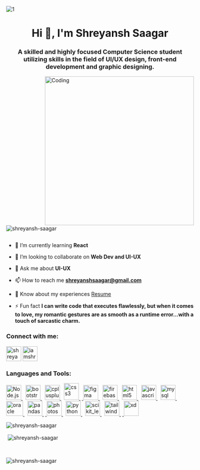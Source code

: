 ![1](https://github.com/Shreyansh-saagar/Shreyansh-saagar/assets/92909979/097bfb9e-3310-4655-aa0a-2a431b3b38d0)
<h1 align="center">Hi 👋, I'm Shreyansh Saagar</h1>
<h3 align="center">A skilled and highly focused Computer Science student utilizing skills in the field of UI/UX design, front-end development and graphic designing.</h3>
<img align="right" alt="Coding" width="400" src="https://media.tenor.com/2uyENRmiUt0AAAAC/coding.gif">

<p align="left"> <img src="https://komarev.com/ghpvc/?username=shreyansh-saagar&label=Profile%20views&color=0e75b6&style=flat" alt="shreyansh-saagar" /> </p>

<p align="left"> <a href="https://twitter.com/" target="blank"><img src="https://img.shields.io/twitter/follow/?logo=twitter&style=for-the-badge" alt="" /></a> </p>

- 🌱 I’m currently learning **React**

- 👯 I’m looking to collaborate on **Web Dev and UI-UX**

- 💬 Ask me about **UI-UX**

- 📫 How to reach me **shreyanshsaagar@gmail.com**

- 📄 Know about my experiences [Resume](https://drive.google.com/file/d/190p9oHfT-0_LcVKju3HnEJlttjsiMw1j/view?usp=drive_link)

- ⚡ Fun fact **I can write code that executes flawlessly, but when it comes to love, my romantic gestures are as smooth as a runtime error...with a touch of sarcastic charm.**

<h3 align="left">Connect with me:</h3>
<p align="left">
<a href="https://linkedin.com/in/shreyansh saagar" target="blank"><img align="center" src="https://upload.wikimedia.org/wikipedia/commons/thumb/8/81/LinkedIn_icon.svg/2048px-LinkedIn_icon.svg.png" alt="shreyansh saagar" height="40" width="40" /></a>
<a href="https://instagram.com/iamshreyansh77_" target="blank"><img align="center" src="https://upload.wikimedia.org/wikipedia/commons/thumb/e/e7/Instagram_logo_2016.svg/768px-Instagram_logo_2016.svg.png" alt="iamshreyansh77_" height="40" width="40" /></a>
</p>

<h3 align="left">Languages and Tools:</h3>
<p align="left"> <a href="https://developer.android.com" target="_blank" rel="noreferrer"> <img src="https://vistaran-tech.s3.ap-south-1.amazonaws.com/wp-content/uploads/2022/05/13104926/nodejs-logo.png" alt="Node.js" width="40" height="40"/> </a>&nbsp; <a href="https://getbootstrap.com" target="_blank" rel="noreferrer"> <img src="https://cdn.worldvectorlogo.com/logos/bootstrap-4.svg" alt="bootstrap" width="40" height="40"/> </a>&nbsp; <a href="https://www.w3schools.com/cpp/" target="_blank" rel="noreferrer"> <img src="https://upload.wikimedia.org/wikipedia/commons/thumb/1/18/ISO_C%2B%2B_Logo.svg/1822px-ISO_C%2B%2B_Logo.svg.png" alt="cplusplus" width="40" height="40"/> </a> &nbsp; <a href="https://www.w3schools.com/css/" target="_blank" rel="noreferrer"> <img src="https://upload.wikimedia.org/wikipedia/commons/thumb/3/3d/CSS.3.svg/1200px-CSS.3.svg.png" alt="css3" width="40" height="45"/> </a> &nbsp;<a href="https://www.figma.com/" target="_blank" rel="noreferrer"> <img src="https://www.vectorlogo.zone/logos/figma/figma-icon.svg" alt="figma" width="40" height="40"/> </a>&nbsp; <a href="https://firebase.google.com/" target="_blank" rel="noreferrer"> <img src="https://www.vectorlogo.zone/logos/firebase/firebase-icon.svg" alt="firebase" width="40" height="40"/> </a>&nbsp; <a href="https://www.w3.org/html/" target="_blank" rel="noreferrer"> <img src="https://upload.wikimedia.org/wikipedia/commons/thumb/6/61/HTML5_logo_and_wordmark.svg/2048px-HTML5_logo_and_wordmark.svg.png" alt="html5" width="40" height="40"/> </a>&nbsp; <a href="https://developer.mozilla.org/en-US/docs/Web/JavaScript" target="_blank" rel="noreferrer"> <img src="https://upload.wikimedia.org/wikipedia/commons/thumb/9/99/Unofficial_JavaScript_logo_2.svg/480px-Unofficial_JavaScript_logo_2.svg.png" alt="javascript" width="40" height="40"/> </a>&nbsp; <a href="https://www.mysql.com/" target="_blank" rel="noreferrer"> <img src="https://www.svgrepo.com/show/303251/mysql-logo.svg" alt="mysql" width="40" height="40"/> </a>&nbsp; <a href="https://www.oracle.com/" target="_blank" rel="noreferrer"> <img src="https://upload.wikimedia.org/wikipedia/commons/thumb/e/e1/Oracle_Corporation_logo.svg/2560px-Oracle_Corporation_logo.svg.png" alt="oracle" width="45" height="40"/> </a>&nbsp; <a href="https://pandas.pydata.org/" target="_blank" rel="noreferrer"> <img src="https://encrypted-tbn0.gstatic.com/images?q=tbn:ANd9GcSIZNC7udfpdGewxHcfRoG6va1AwRLVc_NxKMeiTHPqglcMOBt9n0N7PNkrK4e3RImfEqNcrq30hHE&usqp=CAU&ec=48600113" alt="pandas" width="40" height="40"/> </a> &nbsp;<a href="https://www.photoshop.com/en" target="_blank" rel="noreferrer"> <img src="https://upload.wikimedia.org/wikipedia/commons/thumb/a/af/Adobe_Photoshop_CC_icon.svg/1051px-Adobe_Photoshop_CC_icon.svg.png" alt="photoshop" width="40" height="40"/> </a>&nbsp; <a href="https://www.python.org" target="_blank" rel="noreferrer"> <img src="https://img.freepik.com/free-icon/snakes_318-368381.jpg" alt="python" width="40" height="40"/> </a> &nbsp; <a href="https://scikit-learn.org/" target="_blank" rel="noreferrer"> <img src="https://upload.wikimedia.org/wikipedia/commons/0/05/Scikit_learn_logo_small.svg" alt="scikit_learn" width="40" height="40"/> </a>&nbsp; <a href="https://tailwindcss.com/" target="_blank" rel="noreferrer"> <img src="https://www.vectorlogo.zone/logos/tailwindcss/tailwindcss-icon.svg" alt="tailwind" width="40" height="40"/> </a> &nbsp;<a href="https://www.adobe.com/products/xd.html" target="_blank" rel="noreferrer"> <img src="https://cdn.worldvectorlogo.com/logos/adobe-xd.svg" alt="xd" width="40" height="40"/> </a> </p>

<p><img align="left" src="https://github-readme-stats.vercel.app/api/top-langs?username=shreyansh-saagar&show_icons=true&locale=en&layout=compact" alt="shreyansh-saagar" /></p> <br>

<p>&nbsp;<img align="center" src="https://github-readme-stats.vercel.app/api?username=shreyansh-saagar&show_icons=true&locale=en" alt="shreyansh-saagar" /></p> <br>

<p><img align="center" src="https://github-readme-streak-stats.herokuapp.com/?user=shreyansh-saagar&" alt="shreyansh-saagar" /></p>
